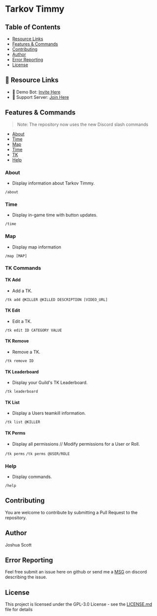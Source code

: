 # Tarkov Timmy

## Table of Contents

* [Resource Links](#resource-links)
* [Features & Commands](#features--commands)
* [Contributing](#contributing)
* [Author](#author)
* [Error Reporting](#error-reporting)
* [License](#license)

## 🔗 Resource Links

- 🤖 Demo Bot: [Invite Here](https://discord.com/oauth2/authorize?client_id=815600918287613962&permissions=2048&scope=applications.commands%20bot)
- 🤝 Support Server: [Join Here](https://discord.gg/CC9v5aXNyY)

## Features & Commands

> Note: The repository now uses the new Discord slash commands

* [About](#about)
* [Time](#time)
* [Map](#map)
* [Time](#time)
* [TK](#tk)
* [Help](#help)

### About

* Display information about Tarkov Timmy.

`/about`

### Time

* Display in-game time with button updates.

`/time`

### Map

* Display map information

`/map [MAP]`

### TK Commands

#### TK Add
* Add a TK.

`/tk add @KILLER @KILLED DESCRIPTION [VIDEO_URL]`

#### TK Edit
* Edit a TK.

`/tk edit ID CATEGORY VALUE`

#### TK Remove
* Remove a TK.

`/tk remove ID`

#### TK Leaderboard
* Display your Guild's TK Leaderboard.

`/tk leaderboard`

#### TK List
* Display a Users teamkill information.

`/tk list @KILLER`

#### TK Perms
* Display all permissions // Modify permissions for a User or Roll.

`/tk perms`
`/tk perms @USER/ROLE`

### Help

* Display commands.

`/help`

## Contributing

You are welcome to contribute by submitting a Pull Request to the repository.

## Author

Joshua Scott

## Error Reporting

Feel free submit an issue here on github or send me a [MSG](https://discordapp.com/users/170925319518158848/) on discord describing the issue.

## License

This project is licensed under the GPL-3.0 License - see the [LICENSE.md](LICENSE) file for details